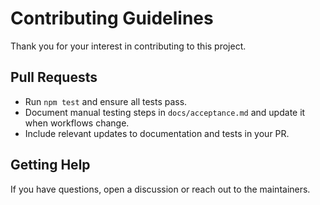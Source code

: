 # Contributing Guidelines

Thank you for your interest in contributing to this project.

## Pull Requests
- Run `npm test` and ensure all tests pass.
- Document manual testing steps in `docs/acceptance.md` and update it when workflows change.
- Include relevant updates to documentation and tests in your PR.

## Getting Help
If you have questions, open a discussion or reach out to the maintainers.
